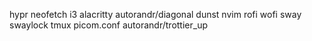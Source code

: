 hypr
neofetch
i3
alacritty
autorandr/diagonal
dunst
nvim
rofi
wofi
sway
swaylock
tmux
picom.conf
autorandr/trottier_up

